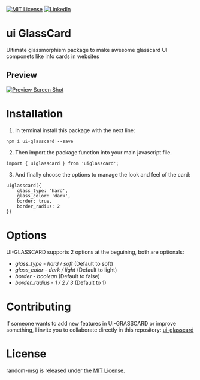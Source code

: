 <!-- PROJECT SHIELDS -->
<!--
*** I'm using markdown "reference style" links for readability.
*** Reference links are enclosed in brackets [ ] instead of parentheses ( ).
*** See the bottom of this document for the declaration of the reference variables
*** for contributors-url, forks-url, etc. This is an optional, concise syntax you may use.
*** https://www.markdownguide.org/basic-syntax/#reference-style-links

[![Contributors][contributors-shield]][contributors-url]
[![Forks][forks-shield]][forks-url]
[![Issues][issues-shield]][issues-url]-->
[![MIT License][license-shield]][license-url]
[![LinkedIn][linkedin-shield]][linkedin-url]

# ui GlassCard 

Ultimate glassmorphism package to make awesome glasscard UI componets like info cards in websites

<!-- ABOUT THE PROJECT -->
## Preview

[![Preview Screen Shot][product-screenshot]](https://www.linkedin.com/in/carlosquesadad/)


# Installation 

1. In terminal install this package with the next line:

```
npm i ui-glasscard --save
```
2. Then import the package function into your main javascript file.

```
import { uiglasscard } from 'uiglasscard';
```

3. And finally choose the options to manage the look and feel of the card:

```
uiglasscard({
    glass_type: 'hard',
    glass_color: 'dark',
    border: true,
    border_radius: 2
})
```

# Options

UI-GLASSCARD supports 2 options at the beguining, both are optionals:

* *glass_type* - _hard / soft_ (Default to soft)
* *glass_color* - _dark / light_ (Default to light)
* *border* - _boolean_ (Default to false)
* *border_radius* - _1 / 2 / 3_ (Default to 1)

# Contributing
If someone wants to add new features in UI-GRASSCARD or improve something, I invite you to collaborate directly in this repository: [ui-glasscard](https://github.com/cquesadad/ui-glasscard)

# License
random-msg is released under the [MIT License](https://opensource.org/licenses/MIT).


<!-- MARKDOWN LINKS & IMAGES -->
<!-- https://www.markdownguide.org/basic-syntax/#reference-style-links -->
[contributors-shield]: https://img.shields.io/github/contributors/othneildrew/Best-README-Template.svg?style=for-the-badge
[contributors-url]: https://github.com/cquesadad/ui-glasscard/graphs/contributors
[forks-shield]: https://img.shields.io/github/forks/othneildrew/Best-README-Template.svg?style=for-the-badge
[forks-url]: https://github.com/cquesadad/ui-glasscard/network/members
[issues-shield]: https://img.shields.io/github/issues/othneildrew/Best-README-Template.svg?style=for-the-badge
[issues-url]: hhttps://github.com/cquesadad/ui-glasscard/issues
[license-shield]: https://img.shields.io/github/license/othneildrew/Best-README-Template.svg?style=for-the-badge
[license-url]: https://github.com/cquesadad/ui-glasscard/LICENSE.txt
[linkedin-shield]: https://img.shields.io/badge/-LinkedIn-black.svg?style=for-the-badge&logo=linkedin&colorB=555
[linkedin-url]: https://www.linkedin.com/in/carlosquesadad/
[product-screenshot]: https://cquesada.es/img/ui-glasscard-preview.jpg

